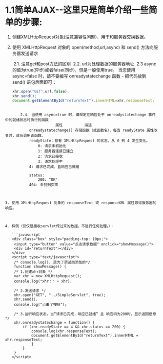 # 1.1简单AJAX--这里只是简单介绍一些简单的步骤:

1. 创建XMLHttpRequest对象(注意兼容性问题)，用于和服务器交换数据。

   

2. 使用 XMLHttpRequest 对象的 open(method,url,async) 和 send() 方法向服务器发送请求
   	
   ​	2.1. 注意get和post方法的区别
   ​	2.2. url为处理数据的服务器地址
   ​    2.3  async的值为true(异步)或者false(同步)，但是一般使用true。
   		当您使用 async=false 时，请不要编写 onreadystatechange 函数 - 把代码放到 send() 语句后面即可：
   
   ```javascript
   xhr.open("GET",url,false);
   xhr.send();
   document.getElementById("returnText").innerHTML=xhr.responseText;
```
   
   ​    2.4. 当使用 async=true 时，请规定在响应处于 onreadystatechange 事件中的就绪状态时执行的函数
   ​					属性			描述
   ​		onreadystatechange() 存储函数（或函数名），每当 readyState 属性改变时，就会调用该函数。
   ​		readyState：存有 XMLHttpRequest 的状态。从 0 到 4 发生变化。
   ​			0: 请求未初始化
   ​			1: 服务器连接已建立
   ​			2: 请求已接收
   ​			3: 请求处理中
​			4: 请求已完成，且响应已就绪
   
   ​		status:
   ​			200: "OK"
​			404: 未找到页面		
   
   

3. 使用 XMLHttpRequest 对象的 responseText 或 responseXML 属性取得服务器的响应。



4. 样例（仅仅是接收servlet传过来的数据，不进行任何处理。）：

   ```javascript
   <div class="box" style="padding-top: 10px;">
   	<input type="button" value="点击请求数据" onclick="showMessage()">
   	<div id="returnText"></div>
   </div>
   <script type="text/javascript">
   	/* console.log(); 是为了调试而添加的*/
   	function showMessage() {
   	/* 1.创建xhr对象 */
   	var xhr = new XMLHttpRequest();
   	console.log("xhr：" + xhr);
   	
   	/* 2.发送请求 */
   	xhr.open("GET", "../SimpleServlet", true);
   	xhr.send();
   	console.log("点击了按钮");
   	
   	/* 3.监听响应状态，当“请求已完成，响应已就绪” 且 响应码为200时，显示返回信息 */
   	xhr.onreadystatechange = function() {
   		if (xhr.readyState == 4 && xhr.status == 200) {
   			console.log(xhr.responseText);
   			document.getElementById("returnText").innerHTML = xhr.responseText;
   			}
   		}
   	}
   </script>
   ```

   


